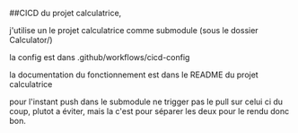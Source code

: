 ##CICD du projet calculatrice,

j'utilise un le projet calculatrice comme submodule (sous le dossier Calculator/)

la config est dans .github/workflows/cicd-config

la documentation du fonctionnement est dans le README du projet calculatrice

pour l'instant push dans le submodule ne trigger pas le pull sur celui ci
du coup, plutot a éviter, mais la c'est pour séparer les deux pour le rendu donc bon.